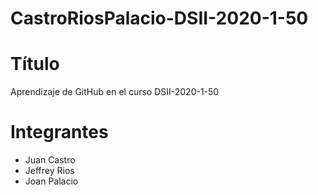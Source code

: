 # CastroRiosPalacio-DSII-2020-1-50
# Título 
Aprendizaje de GitHub en el curso DSII-2020-1-50
# Integrantes
- Juan Castro
- Jeffrey Rios
- Joan Palacio
